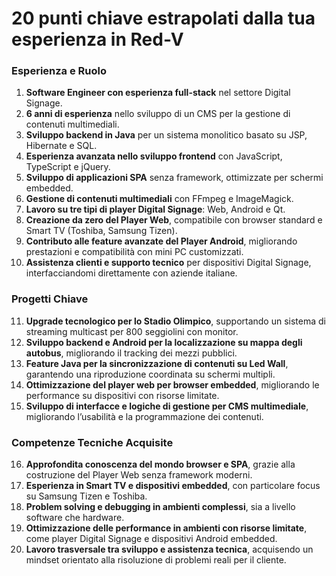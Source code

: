 # **20 punti chiave** estrapolati dalla tua esperienza in **Red-V**


### **Esperienza e Ruolo**  
1. **Software Engineer con esperienza full-stack** nel settore Digital Signage.  
2. **6 anni di esperienza** nello sviluppo di un CMS per la gestione di contenuti multimediali.  
3. **Sviluppo backend in Java** per un sistema monolitico basato su JSP, Hibernate e SQL.  
4. **Esperienza avanzata nello sviluppo frontend** con JavaScript, TypeScript e jQuery.  
5. **Sviluppo di applicazioni SPA** senza framework, ottimizzate per schermi embedded.  
6. **Gestione di contenuti multimediali** con FFmpeg e ImageMagick.  
7. **Lavoro su tre tipi di player Digital Signage**: Web, Android e Qt.  
8. **Creazione da zero del Player Web**, compatibile con browser standard e Smart TV (Toshiba, Samsung Tizen).  
9. **Contributo alle feature avanzate del Player Android**, migliorando prestazioni e compatibilità con mini PC customizzati.  
10. **Assistenza clienti e supporto tecnico** per dispositivi Digital Signage, interfacciandomi direttamente con aziende italiane.  

### **Progetti Chiave**  
11. **Upgrade tecnologico per lo Stadio Olimpico**, supportando un sistema di streaming multicast per 800 seggiolini con monitor.  
12. **Sviluppo backend e Android per la localizzazione su mappa degli autobus**, migliorando il tracking dei mezzi pubblici.  
13. **Feature Java per la sincronizzazione di contenuti su Led Wall**, garantendo una riproduzione coordinata su schermi multipli.  
14. **Ottimizzazione del player web per browser embedded**, migliorando le performance su dispositivi con risorse limitate.  
15. **Sviluppo di interfacce e logiche di gestione per CMS multimediale**, migliorando l’usabilità e la programmazione dei contenuti.  

### **Competenze Tecniche Acquisite**  
16. **Approfondita conoscenza del mondo browser e SPA**, grazie alla costruzione del Player Web senza framework moderni.  
17. **Esperienza in Smart TV e dispositivi embedded**, con particolare focus su Samsung Tizen e Toshiba.  
18. **Problem solving e debugging in ambienti complessi**, sia a livello software che hardware.  
19. **Ottimizzazione delle performance in ambienti con risorse limitate**, come player Digital Signage e dispositivi Android embedded.  
20. **Lavoro trasversale tra sviluppo e assistenza tecnica**, acquisendo un mindset orientato alla risoluzione di problemi reali per il cliente.  
